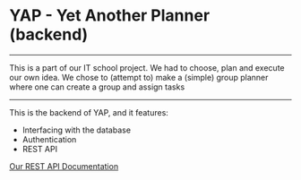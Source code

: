 # YAP - Yet Another Planner (backend)

---------------------------------------

This is a part of our IT school project. We had to choose, plan and execute our own idea. 
We chose to (attempt to) make a (simple) group planner where one can create a group and assign tasks

---------------------------------------

This is the backend of YAP, and it features:

- Interfacing with the database
- Authentication
- REST API

[Our REST API Documentation](api-documentation/Documentation-main.md)
